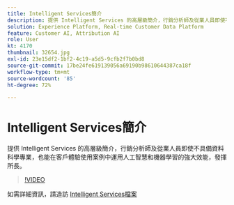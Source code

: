 ```yaml
---
title: Intelligent Services簡介
description: 提供 Intelligent Services 的高層級簡介，行銷分析師及從業人員即使不具備資料科學專業，也能在客戶體驗使用案例中運用人工智慧和機器學習的強大效能，發揮所長。
solution: Experience Platform, Real-time Customer Data Platform
feature: Customer AI, Attribution AI
role: User
kt: 4170
thumbnail: 32654.jpg
exl-id: 23e15df2-1bf2-4c19-a5d5-9cfb2f7b0bd8
source-git-commit: 17be24fe619139056a69190b98610644387ca18f
workflow-type: tm+mt
source-wordcount: '85'
ht-degree: 72%

---
```


# Intelligent Services簡介

提供 Intelligent Services 的高層級簡介，行銷分析師及從業人員即使不具備資料科學專業，也能在客戶體驗使用案例中運用人工智慧和機器學習的強大效能，發揮所長。

>[!VIDEO](https://video.tv.adobe.com/v/32654?quality=12&learn=on)

如需詳細資訊，請造訪 [Intelligent Services檔案](https://experienceleague.adobe.com/docs/experience-platform/intelligent-services/home.html)
